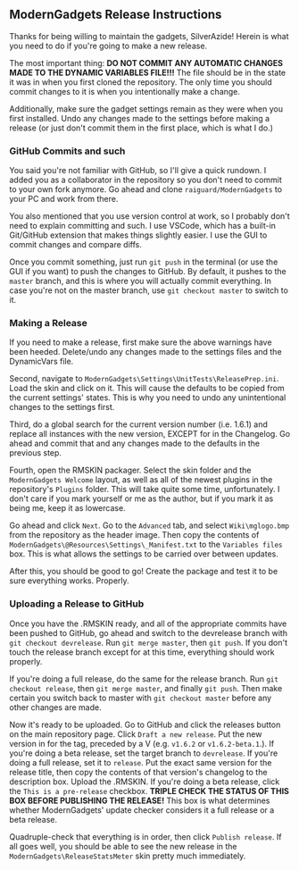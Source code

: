 ## ModernGadgets Release Instructions
Thanks for being willing to maintain the gadgets, SilverAzide! Herein is what you need to do if you're going to make a new release.

The most important thing: **DO NOT COMMIT ANY AUTOMATIC CHANGES MADE TO THE DYNAMIC VARIABLES FILE!!!** The file should be in the state it was in when you first cloned the repository. The only time you should commit changes to it is when you intentionally make a change.

Additionally, make sure the gadget settings remain as they were when you first installed. Undo any changes made to the settings before making a release (or just don't commit them in the first place, which is what I do.)

### GitHub Commits and such
You said you're not familiar with GitHub, so I'll give a quick rundown. I added you as a collaborator in the repository so you don't need to commit to your own fork anymore. Go ahead and clone `raiguard/ModernGadgets` to your PC and work from there.

You also mentioned that you use version control at work, so I probably don't need to explain committing and such. I use VSCode, which has a built-in Git/GitHub extension that makes things slightly easier. I use the GUI to commit changes and compare diffs.

Once you commit something, just run `git push` in the terminal (or use the GUI if you want) to push the changes to GitHub. By default, it pushes to the `master` branch, and this is where you will actually commit everything. In case you're not on the master branch, use `git checkout master` to switch to it. 

### Making a Release
If you need to make a release, first make sure the above warnings have been heeded. Delete/undo any changes made to the settings files and the DynamicVars file.

Second, navigate to `ModernGadgets\Settings\UnitTests\ReleasePrep.ini`. Load the skin and click on it. This will cause the defaults to be copied from the current settings' states. This is why you need to undo any unintentional changes to the settings first.

Third, do a global search for the current version number (i.e. 1.6.1) and replace all instances with the new version, EXCEPT for in the Changelog. Go ahead and commit that and any changes made to the defaults in the previous step.

Fourth, open the RMSKIN packager. Select the skin folder and the `ModernGadgets Welcome` layout, as well as all of the newest plugins in the repository's `Plugins` folder. This will take quite some time, unfortunately. I don't care if you mark yourself or me as the author, but if you mark it as being me, keep it as lowercase.

Go ahead and click `Next`. Go to the `Advanced` tab, and select `Wiki\mglogo.bmp` from the repository as the header image. Then copy the contents of `ModernGadgets\@Resources\Settings\_Manifest.txt` to the `Variables files` box. This is what allows the settings to be carried over between updates.

After this, you should be good to go! Create the package and test it to be sure everything works. Properly.

### Uploading a Release to GitHub
Once you have the .RMSKIN ready, and all of the appropriate commits have been pushed to GitHub, go ahead and switch to the devrelease branch with `git checkout devrelease`. Run `git merge master`, then `git push`. If you don't touch the release branch except for at this time, everything should work properly.

If you're doing a full release, do the same for the release branch. Run `git checkout release`, then `git merge master`, and finally `git push`. Then make certain you switch back to master with `git checkout master` before any other changes are made.

Now it's ready to be uploaded. Go to GitHub and click the releases button on the main repository page. Click `Draft a new release`. Put the new version in for the tag, preceded by a V (e.g. `v1.6.2` or `v1.6.2-beta.1`.). If you're doing a beta release, set the target branch to `devrelease`. If you're doing a full release, set it to `release`. Put the exact same version for the release title, then copy the contents of that version's changelog to the description box. Upload the .RMSKIN. If you're doing a beta release, click the `This is a pre-release` checkbox. **TRIPLE CHECK THE STATUS OF THIS BOX BEFORE PUBLISHING THE RELEASE!** This box is what determines whether ModernGadgets' update checker considers it a full release or a beta release.

Quadruple-check that everything is in order, then click `Publish release`. If all goes well, you should be able to see the new release in the `ModernGadgets\ReleaseStatsMeter` skin pretty much immediately.